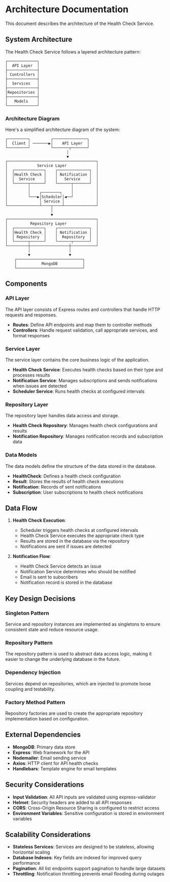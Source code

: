 # Architecture Documentation

This document describes the architecture of the Health Check Service.

## System Architecture

The Health Check Service follows a layered architecture pattern:

```
┌─────────────┐
│  API Layer  │
├─────────────┤
│ Controllers │
├─────────────┤
│  Services   │
├─────────────┤
│Repositories │
├─────────────┤
│   Models    │
└─────────────┘
```

### Architecture Diagram

Here's a simplified architecture diagram of the system:

```
┌─────────┐         ┌───────────────┐
│  Client │ ───────▶│    API Layer  │
└─────────┘         └───────┬───────┘
                           │
                           ▼
┌───────────────────────────────────────┐
│             Service Layer             │
│  ┌─────────────┐    ┌──────────────┐  │
│  │Health Check │    │ Notification │  │
│  │  Service    │    │   Service    │  │
│  └──────┬──────┘    └──────┬───────┘  │
│         │                  │          │
│         │    ┌────────┐    │          │
│         └───▶│Scheduler│◀──┘          │
│              │ Service │              │
└──────────────┴────┬────┴──────────────┘
                    │
                    ▼
┌───────────────────────────────────────┐
│          Repository Layer             │
│  ┌─────────────┐    ┌──────────────┐  │
│  │Health Check │    │ Notification │  │
│  │ Repository  │    │  Repository  │  │
│  └──────┬──────┘    └──────┬───────┘  │
└─────────┼─────────────────┼───────────┘
          │                 │
          ▼                 ▼
    ┌─────────────────────────────┐
    │           MongoDB           │
    └─────────────────────────────┘
```

## Components

### API Layer

The API layer consists of Express routes and controllers that handle HTTP requests and responses.

- **Routes**: Define API endpoints and map them to controller methods
- **Controllers**: Handle request validation, call appropriate services, and format responses

### Service Layer

The service layer contains the core business logic of the application.

- **Health Check Service**: Executes health checks based on their type and processes results
- **Notification Service**: Manages subscriptions and sends notifications when issues are detected
- **Scheduler Service**: Runs health checks at configured intervals

### Repository Layer

The repository layer handles data access and storage.

- **Health Check Repository**: Manages health check configurations and results
- **Notification Repository**: Manages notification records and subscription data

### Data Models

The data models define the structure of the data stored in the database.

- **HealthCheck**: Defines a health check configuration
- **Result**: Stores the results of health check executions
- **Notification**: Records of sent notifications
- **Subscription**: User subscriptions to health check notifications

## Data Flow

1. **Health Check Execution**:
   - Scheduler triggers health checks at configured intervals
   - Health Check Service executes the appropriate check type
   - Results are stored in the database via the repository
   - Notifications are sent if issues are detected

2. **Notification Flow**:
   - Health Check Service detects an issue
   - Notification Service determines who should be notified
   - Email is sent to subscribers
   - Notification record is stored in the database

## Key Design Decisions

### Singleton Pattern

Service and repository instances are implemented as singletons to ensure consistent state and reduce resource usage.

### Repository Pattern

The repository pattern is used to abstract data access logic, making it easier to change the underlying database in the future.

### Dependency Injection

Services depend on repositories, which are injected to promote loose coupling and testability.

### Factory Method Pattern

Repository factories are used to create the appropriate repository implementation based on configuration.

## External Dependencies

- **MongoDB**: Primary data store
- **Express**: Web framework for the API
- **Nodemailer**: Email sending service
- **Axios**: HTTP client for API health checks
- **Handlebars**: Template engine for email templates

## Security Considerations

- **Input Validation**: All API inputs are validated using express-validator
- **Helmet**: Security headers are added to all API responses
- **CORS**: Cross-Origin Resource Sharing is configured to restrict access
- **Environment Variables**: Sensitive configuration is stored in environment variables

## Scalability Considerations

- **Stateless Services**: Services are designed to be stateless, allowing horizontal scaling
- **Database Indexes**: Key fields are indexed for improved query performance
- **Pagination**: All list endpoints support pagination to handle large datasets
- **Throttling**: Notification throttling prevents email flooding during outages